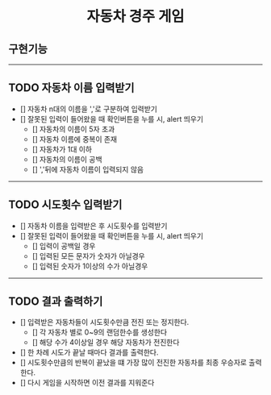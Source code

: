 <h1 align="middle">자동차 경주 게임</h1>

## 구현기능
---
## TODO 자동차 이름 입력받기
- [] 자동차 n대의 이름을 ','로 구분하여 입력받기
- [] 잘못된 입력이 들어왔을 때 확인버튼을 누를 시, alert 띄우기
    - [] 자동차의 이름이 5자 초과
    - [] 자동차 이름에 중복이 존재
    - [] 자동차가 1대 이하
    - [] 자동차의 이름이 공백
    - [] ','뒤에 자동차 이름이 입력되지 않음
---

## TODO 시도횟수 입력받기
- [] 자동차 이름을 입력받은 후 시도횟수를 입력받기
- [] 잘못된 입력이 들어왔을 때 확인버튼을 누를 시, alert 띄우기
    - [] 입력이 공백일 경우
    - [] 입력된 모든 문자가 숫자가 아닐경우
    - [] 입력된 숫자가 1이상의 수가 아닐경우
---

## TODO 결과 출력하기
- [] 입력받은 자동차들이 시도횟수만큼 전진 또는 정지한다.
    - [] 각 자동차 별로 0~9의 랜덤한수를 생성한다
    - [] 해당 수가 4이상일 경우 해당 자동차가 전진한다
- [] 한 차례 시도가 끝날 때마다 결과를 출력한다.
- [] 시도횟수만큼의 반복이 끝났을 떄 가장 많이 전진한 자동차를 최종 우승자로 출력한다.
- [] 다시 게임을 시작하면 이전 결과를 지워준다

